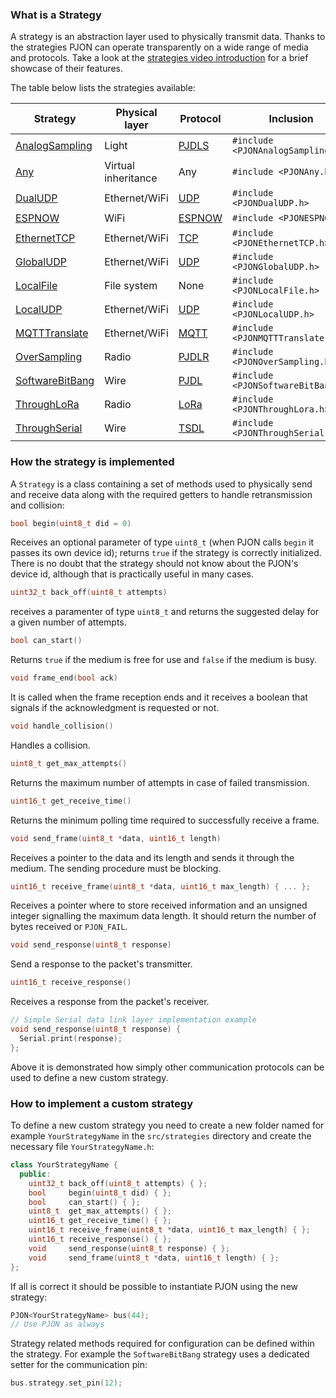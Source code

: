 
### What is a Strategy
A strategy is an abstraction layer used to physically transmit data. Thanks to the strategies PJON can operate transparently on a wide range of media and protocols. Take a look at the [strategies video introduction](https://www.youtube.com/watch?v=yPu45xoAHGg) for a brief showcase of their features.

The table below lists the strategies available:

| Strategy      | Physical layer | Protocol | Inclusion |
| ------------- | -------------- | -------- | --------- |
| [AnalogSampling](/src/strategies/AnalogSampling)  | Light | [PJDLS](/src/strategies/AnalogSampling/specification/PJDLS-specification-v2.0.md) | `#include <PJONAnalogSampling.h>` |
| [Any](/src/strategies/Any)  | Virtual inheritance | Any | `#include <PJONAny.h>` |
| [DualUDP](/src/strategies/DualUDP)  | Ethernet/WiFi | [UDP](https://tools.ietf.org/html/rfc768) | `#include <PJONDualUDP.h>` |
| [ESPNOW](/src/strategies/ESPNOW)  | WiFi | [ESPNOW](https://www.espressif.com/en/products/software/esp-now/overview) | `#include <PJONESPNOW.h>` |
| [EthernetTCP](/src/strategies/EthernetTCP)  | Ethernet/WiFi | [TCP](https://tools.ietf.org/html/rfc793) | `#include <PJONEthernetTCP.h>` |
| [GlobalUDP](/src/strategies/GlobalUDP)  | Ethernet/WiFi | [UDP](https://tools.ietf.org/html/rfc768) | `#include <PJONGlobalUDP.h>` |
| [LocalFile](/src/strategies/LocalFile)  | File system | None | `#include <PJONLocalFile.h>` |
| [LocalUDP](/src/strategies/LocalUDP)  | Ethernet/WiFi | [UDP](https://tools.ietf.org/html/rfc768) | `#include <PJONLocalUDP.h>` |
| [MQTTTranslate](/src/strategies/MQTTTranslate)  | Ethernet/WiFi | [MQTT](http://docs.oasis-open.org/mqtt/mqtt/v3.1.1/os/mqtt-v3.1.1-os.pdf) | `#include <PJONMQTTTranslate.h>` |
| [OverSampling](/src/strategies/OverSampling)  | Radio | [PJDLR](/src/strategies/OverSampling/specification/PJDLR-specification-v3.0.md) | `#include <PJONOverSampling.h>` |
| [SoftwareBitBang](/src/strategies/SoftwareBitBang) | Wire | [PJDL](/src/strategies/SoftwareBitBang/specification/PJDL-specification-v5.0.md) | `#include <PJONSoftwareBitBang.h>` |
| [ThroughLoRa](/src/strategies/ThroughLoRa)  | Radio | [LoRa](https://lora-alliance.org/sites/default/files/2018-07/lorawan1.0.3.pdf) | `#include <PJONThroughLora.h>` |
| [ThroughSerial](/src/strategies/ThroughSerial)  | Wire | [TSDL](/src/strategies/ThroughSerial/specification/TSDL-specification-v3.0.md) | `#include <PJONThroughSerial.h>` |

### How the strategy is implemented
A `Strategy` is a class containing a set of methods used to physically send and receive data along with the required getters to handle retransmission and collision:

```cpp
bool begin(uint8_t did = 0)
```
Receives an optional parameter of type `uint8_t` (when PJON calls `begin` it passes its own device id); returns `true` if the strategy is correctly initialized. There is no doubt that the strategy should not know about the PJON's device id, although that is practically useful in many cases.

```cpp
uint32_t back_off(uint8_t attempts)
```
receives a paramenter of type `uint8_t` and returns the suggested delay for a given number of attempts.

```cpp
bool can_start()
```
Returns `true` if the medium is free for use and `false` if the medium is busy.

```cpp
void frame_end(bool ack)
```
It is called when the frame reception ends and it receives a boolean that signals if the acknowledgment is requested or not.
```cpp
void handle_collision()
```
Handles a collision.

```cpp
uint8_t get_max_attempts()
```
Returns the maximum number of attempts in case of failed transmission.
```cpp
uint16_t get_receive_time()
```
Returns the minimum polling time required to successfully receive a frame.
```cpp
void send_frame(uint8_t *data, uint16_t length)
```
Receives a pointer to the data and its length and sends it through the medium. The sending procedure must be blocking.

```cpp
uint16_t receive_frame(uint8_t *data, uint16_t max_length) { ... };
```
Receives a pointer where to store received information and an unsigned integer signalling the maximum data length. It should return the number of bytes received or `PJON_FAIL`.

```cpp
void send_response(uint8_t response)
```
Send a response to the packet's transmitter.

```cpp
uint16_t receive_response()
```
Receives a response from the packet's receiver.

```cpp
// Simple Serial data link layer implementation example
void send_response(uint8_t response) {
  Serial.print(response);
};
```
Above it is demonstrated how simply other communication protocols can be used to define a new custom strategy.

### How to implement a custom strategy
To define a new custom strategy you need to create a new folder named for example `YourStrategyName` in the `src/strategies`
directory and create the necessary file `YourStrategyName.h`:

```cpp
class YourStrategyName {
  public:
    uint32_t back_off(uint8_t attempts) { };
    bool     begin(uint8_t did) { };
    bool     can_start() { };
    uint8_t  get_max_attempts() { };
    uint16_t get_receive_time() { };
    uint16_t receive_frame(uint8_t *data, uint16_t max_length) { };
    uint16_t receive_response() { };
    void     send_response(uint8_t response) { };
    void     send_frame(uint8_t *data, uint16_t length) { };
};
```

If all is correct it should be possible to instantiate PJON using the new strategy:

```cpp
PJON<YourStrategyName> bus(44);
// Use PJON as always
```

Strategy related methods required for configuration can be defined within the strategy. For example the `SoftwareBitBang` strategy uses a dedicated setter for the communication pin:
```cpp
bus.strategy.set_pin(12);
```
